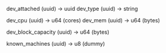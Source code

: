dev_attached        (uuid) ->   uuid
dev_type            (uuid) ->   string

dev_cpu             (uuid) ->   u64 (cores)
dev_mem             (uuid) ->   u64 (bytes)

dev_block_capacity  (uuid) ->   u64 (bytes)

known_machines      (uuid) ->   u8  (dummy)